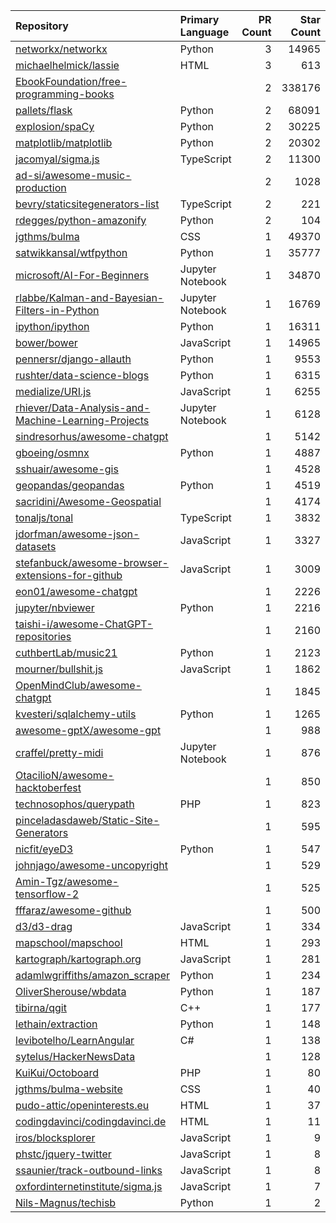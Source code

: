 | Repository | Primary Language | PR Count | Star Count |
| :-- | :-- | --: | --: |
| [networkx/networkx](https://github.com/networkx/networkx) | Python | 3 | 14965 |
| [michaelhelmick/lassie](https://github.com/michaelhelmick/lassie) | HTML | 3 | 613 |
| [EbookFoundation/free-programming-books](https://github.com/EbookFoundation/free-programming-books) |  | 2 | 338176 |
| [pallets/flask](https://github.com/pallets/flask) | Python | 2 | 68091 |
| [explosion/spaCy](https://github.com/explosion/spaCy) | Python | 2 | 30225 |
| [matplotlib/matplotlib](https://github.com/matplotlib/matplotlib) | Python | 2 | 20302 |
| [jacomyal/sigma.js](https://github.com/jacomyal/sigma.js) | TypeScript | 2 | 11300 |
| [ad-si/awesome-music-production](https://github.com/ad-si/awesome-music-production) |  | 2 | 1028 |
| [bevry/staticsitegenerators-list](https://github.com/bevry/staticsitegenerators-list) | TypeScript | 2 | 221 |
| [rdegges/python-amazonify](https://github.com/rdegges/python-amazonify) | Python | 2 | 104 |
| [jgthms/bulma](https://github.com/jgthms/bulma) | CSS | 1 | 49370 |
| [satwikkansal/wtfpython](https://github.com/satwikkansal/wtfpython) | Python | 1 | 35777 |
| [microsoft/AI-For-Beginners](https://github.com/microsoft/AI-For-Beginners) | Jupyter Notebook | 1 | 34870 |
| [rlabbe/Kalman-and-Bayesian-Filters-in-Python](https://github.com/rlabbe/Kalman-and-Bayesian-Filters-in-Python) | Jupyter Notebook | 1 | 16769 |
| [ipython/ipython](https://github.com/ipython/ipython) | Python | 1 | 16311 |
| [bower/bower](https://github.com/bower/bower) | JavaScript | 1 | 14965 |
| [pennersr/django-allauth](https://github.com/pennersr/django-allauth) | Python | 1 | 9553 |
| [rushter/data-science-blogs](https://github.com/rushter/data-science-blogs) | Python | 1 | 6315 |
| [medialize/URI.js](https://github.com/medialize/URI.js) | JavaScript | 1 | 6255 |
| [rhiever/Data-Analysis-and-Machine-Learning-Projects](https://github.com/rhiever/Data-Analysis-and-Machine-Learning-Projects) | Jupyter Notebook | 1 | 6128 |
| [sindresorhus/awesome-chatgpt](https://github.com/sindresorhus/awesome-chatgpt) |  | 1 | 5142 |
| [gboeing/osmnx](https://github.com/gboeing/osmnx) | Python | 1 | 4887 |
| [sshuair/awesome-gis](https://github.com/sshuair/awesome-gis) |  | 1 | 4528 |
| [geopandas/geopandas](https://github.com/geopandas/geopandas) | Python | 1 | 4519 |
| [sacridini/Awesome-Geospatial](https://github.com/sacridini/Awesome-Geospatial) |  | 1 | 4174 |
| [tonaljs/tonal](https://github.com/tonaljs/tonal) | TypeScript | 1 | 3832 |
| [jdorfman/awesome-json-datasets](https://github.com/jdorfman/awesome-json-datasets) | JavaScript | 1 | 3327 |
| [stefanbuck/awesome-browser-extensions-for-github](https://github.com/stefanbuck/awesome-browser-extensions-for-github) | JavaScript | 1 | 3009 |
| [eon01/awesome-chatgpt](https://github.com/eon01/awesome-chatgpt) |  | 1 | 2226 |
| [jupyter/nbviewer](https://github.com/jupyter/nbviewer) | Python | 1 | 2216 |
| [taishi-i/awesome-ChatGPT-repositories](https://github.com/taishi-i/awesome-ChatGPT-repositories) |  | 1 | 2160 |
| [cuthbertLab/music21](https://github.com/cuthbertLab/music21) | Python | 1 | 2123 |
| [mourner/bullshit.js](https://github.com/mourner/bullshit.js) | JavaScript | 1 | 1862 |
| [OpenMindClub/awesome-chatgpt](https://github.com/OpenMindClub/awesome-chatgpt) |  | 1 | 1845 |
| [kvesteri/sqlalchemy-utils](https://github.com/kvesteri/sqlalchemy-utils) | Python | 1 | 1265 |
| [awesome-gptX/awesome-gpt](https://github.com/awesome-gptX/awesome-gpt) |  | 1 | 988 |
| [craffel/pretty-midi](https://github.com/craffel/pretty-midi) | Jupyter Notebook | 1 | 876 |
| [OtacilioN/awesome-hacktoberfest](https://github.com/OtacilioN/awesome-hacktoberfest) |  | 1 | 850 |
| [technosophos/querypath](https://github.com/technosophos/querypath) | PHP | 1 | 823 |
| [pinceladasdaweb/Static-Site-Generators](https://github.com/pinceladasdaweb/Static-Site-Generators) |  | 1 | 595 |
| [nicfit/eyeD3](https://github.com/nicfit/eyeD3) | Python | 1 | 547 |
| [johnjago/awesome-uncopyright](https://github.com/johnjago/awesome-uncopyright) |  | 1 | 529 |
| [Amin-Tgz/awesome-tensorflow-2](https://github.com/Amin-Tgz/awesome-tensorflow-2) |  | 1 | 525 |
| [fffaraz/awesome-github](https://github.com/fffaraz/awesome-github) |  | 1 | 500 |
| [d3/d3-drag](https://github.com/d3/d3-drag) | JavaScript | 1 | 334 |
| [mapschool/mapschool](https://github.com/mapschool/mapschool) | HTML | 1 | 293 |
| [kartograph/kartograph.org](https://github.com/kartograph/kartograph.org) | JavaScript | 1 | 281 |
| [adamlwgriffiths/amazon_scraper](https://github.com/adamlwgriffiths/amazon_scraper) | Python | 1 | 234 |
| [OliverSherouse/wbdata](https://github.com/OliverSherouse/wbdata) | Python | 1 | 187 |
| [tibirna/qgit](https://github.com/tibirna/qgit) | C++ | 1 | 177 |
| [lethain/extraction](https://github.com/lethain/extraction) | Python | 1 | 148 |
| [levibotelho/LearnAngular](https://github.com/levibotelho/LearnAngular) | C# | 1 | 138 |
| [sytelus/HackerNewsData](https://github.com/sytelus/HackerNewsData) |  | 1 | 128 |
| [KuiKui/Octoboard](https://github.com/KuiKui/Octoboard) | PHP | 1 | 80 |
| [jgthms/bulma-website](https://github.com/jgthms/bulma-website) | CSS | 1 | 40 |
| [pudo-attic/openinterests.eu](https://github.com/pudo-attic/openinterests.eu) | HTML | 1 | 37 |
| [codingdavinci/codingdavinci.de](https://github.com/codingdavinci/codingdavinci.de) | HTML | 1 | 11 |
| [iros/blocksplorer](https://github.com/iros/blocksplorer) | JavaScript | 1 | 9 |
| [phstc/jquery-twitter](https://github.com/phstc/jquery-twitter) | JavaScript | 1 | 8 |
| [ssaunier/track-outbound-links](https://github.com/ssaunier/track-outbound-links) | JavaScript | 1 | 8 |
| [oxfordinternetinstitute/sigma.js](https://github.com/oxfordinternetinstitute/sigma.js) | JavaScript | 1 | 7 |
| [Nils-Magnus/techisb](https://github.com/Nils-Magnus/techisb) | Python | 1 | 2 |
